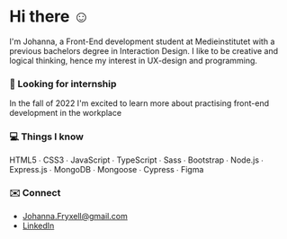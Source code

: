# Hi there ☺︎
I'm Johanna, a Front-End development student at Medieinstitutet with a previous bachelors degree in Interaction Design. I like to be creative and logical thinking, hence my interest in UX-design and programming.


### 🔎 Looking for internship
In the fall of 2022 I'm excited to learn more about practising front-end development in the workplace


### 💻 Things I know
HTML5 ∙ CSS3 ∙ JavaScript ∙ TypeScript ∙ Sass ∙ Bootstrap ∙ Node.js ∙ Express.js ∙ MongoDB ∙ Mongoose ∙ Cypress ∙ Figma

### ✉️ Connect
- Johanna.Fryxell@gmail.com
- [LinkedIn](https://www.linkedin.com/in/johannafryxell/)
